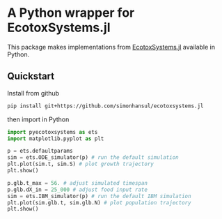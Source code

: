 # A Python wrapper for EcotoxSystems.jl

This package makes implementations from [EcotoxSystems.jl](https://github.com/SimonHansul/EcotoxSystems.jl) available in Python. 


## Quickstart 

Install from github

```bash
pip install git+https://github.com/simonhansul/ecotoxsystems.jl
```

then import in Python

```Python 
import pyecotoxsystems as ets
import matplotlib.pyplot as plt

p = ets.defaultparams
sim = ets.ODE_simulator(p) # run the default simulation
plt.plot(sim.t, sim.S) # plot growth trajectory
plt.show()

p.glb.t_max = 56. # adjust simulated timespan
p.glb.dX_in = 25_000 # adjust food input rate
sim = ets.IBM_simulator(p) # run the default IBM simulation
plt.plot(sim.glb.t, sim.glb.N) # plot population trajectory
plt.show()
```






